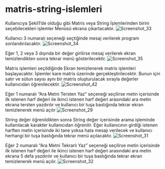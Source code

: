 # matris-string-islemleri

Kullanıcıya Şekil1’de olduğu gibi Matris veya String İşlemlerinden birini seçebilecekleri işlemler
Menüsü ekrana çıkartacaktır.
![Screenshot_33](https://user-images.githubusercontent.com/79109512/174189495-d33b51a2-2ddf-4084-b211-02e53cd40be8.png)

Kullanıcı 3 numaralı seçeneği seçtiğinde mesaj verilerek program sonlandırılacaktır.
![Screenshot_34](https://user-images.githubusercontent.com/79109512/174189606-77c7da9f-5ff1-4bde-9ff3-b40ee7e5d12b.png)

Eğer 1, 2 veya 3 dışında bir değer girilirse mesaj verilerek ekran temizlendikten sonra tekrar menü gösterilecektir.
![Screenshot_35](https://user-images.githubusercontent.com/79109512/174189660-a17b80ee-9526-4ea2-9c42-0ec3a4b5e5f0.png)

Matris işlemleri seçildiğinde Ekran temizlenerek matris işlemleri başlayacaktır. İşlemler kare matris üzerinde gerçekleştirilecektir. Bunun için satır ve sütun sayısı aynı bir matris oluşturulacak sırayla değerler kullanıcıdan öğrenilecektir. 
![Screenshot_42](https://user-images.githubusercontent.com/79109512/174189734-84f61554-7e0d-4380-90a5-54ad081f219d.png)

Eğer 1 numaralı “Ara Metni Tersten Yaz” seçeneği seçilirse metin içerisinde ilk istenen harf değeri ile ikinci istenen harf değeri arasındaki ara metin ekrana tersten yazdırılır ve kullanıcı bir tuşa bastığında tekrar ekran temizlenerek menü açılır
![Screenshot_29](https://user-images.githubusercontent.com/79109512/174189933-70c20a97-f5f2-42fd-8fd7-14571f275c48.png)

String değer öğrenildikten sonra String değer içerisinde arama işleminde kullanılacak karakter kullanıcıdan öğrenilir. Eğer kullanıcının girdiği istenen harften metin içerisinde iki tane yoksa hata mesajı verilecek ve kullanıcı herhangi bir tuşa bastığında tekrar menü açılacaktır.
![Screenshot_31](https://user-images.githubusercontent.com/79109512/174190026-d92867ec-8920-4b01-98c7-f10f9282e0b2.png)

Eğer 2 numaralı “Ara Metni Tekrarlı Yaz” seçeneği seçilirse metin içerisinde ilk istenen harf değeri ile ikinci istenen harf değeri arasındaki ara metin ekrana 5 defa yazdırılır ve kullanıcı bir tuşa bastığında tekrar ekran temizlenerek menü açılır.
![Screenshot_32](https://user-images.githubusercontent.com/79109512/174190237-46a87b9c-dbe7-4e60-8ced-b23ee94890c9.png)



